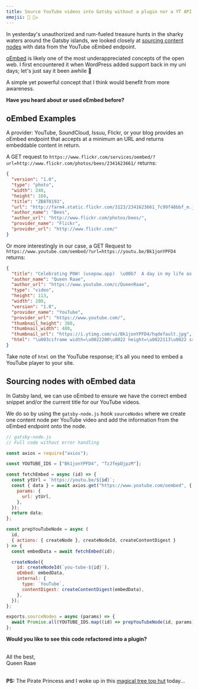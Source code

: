 ```yaml
---
title: Source YouTube videos into Gatsby without a plugin nor a YT API Key
emojii: 🔴 🏴‍☠️
---
```


In yesterday's unauthorized and rum-fueled treasure hunts in the sharky waters around the Gatsby islands, we looked closely at [sourcing content nodes](https://youtu.be/VhrOe0X_oA8) with data from the YouTube oEmbed endpoint.

[oEmbed](https://oembed.com/) is likely one of the most underappreciated concepts of the open web. I first encountered it when WordPress added support back in my uni days; let's just say it been awhile 👵

A simple yet powerful concept that I think would benefit from more awareness.

**Have you heard about or used oEmbed before?**

## oEmbed Examples

A provider: YouTube, SoundCloud, Issuu, Flickr, or your blog provides an oEmbed endpoint that accepts at a minimum an URL and returns embeddable content in return.

A GET request to `https://www.flickr.com/services/oembed/?url=http://www.flickr.com/photos/bees/2341623661/` returns:

```json
{
  "version": "1.0",
  "type": "photo",
  "width": 240,
  "height": 160,
  "title": "ZB8T0193",
  "url": "http://farm4.static.flickr.com/3123/2341623661_7c99f48bbf_m.jpg",
  "author_name": "Bees",
  "author_url": "http://www.flickr.com/photos/bees/",
  "provider_name": "Flickr",
  "provider_url": "http://www.flickr.com/"
}
```

Or more interestingly in our case, a GET Request to `https://www.youtube.com/oembed/?url=https://youtu.be/Bk1jonYPFD4` returns:

```json
{
  "title": "Celebrating POW! (usepow.app)  \u00b7  A day in my life as a developer, founder and mom  \u00b7  March 2021",
  "author_name": "Queen Raae",
  "author_url": "https://www.youtube.com/c/QueenRaae",
  "type": "video",
  "height": 113,
  "width": 200,
  "version": "1.0",
  "provider_name": "YouTube",
  "provider_url": "https://www.youtube.com/",
  "thumbnail_height": 360,
  "thumbnail_width": 480,
  "thumbnail_url": "https://i.ytimg.com/vi/Bk1jonYPFD4/hqdefault.jpg",
  "html": "\u003ciframe width=\u0022200\u0022 height=\u0022113\u0022 src=\u0022https://www.youtube.com/embed/Bk1jonYPFD4?feature=oembed\u0022 frameborder=\u00220\u0022 allow=\u0022accelerometer; autoplay; clipboard-write; encrypted-media; gyroscope; picture-in-picture\u0022 allowfullscreen\u003e\u003c/iframe\u003e"
}
```

Take note of `html` on the YouTube response; it's all you need to embed a YouTube player to your site.

## Sourcing nodes with oEmbed data

In Gatsby land, we can use oEmbed to ensure we have the correct embed snippet and/or the current title for our YouTube videos.

We do so by using the `gatsby-node.js` hook `sourceNodes` where we create one content node per YouTube video and add the information from the oEmbed endpoint onto the node.

```js
// gatsby-node.js
// Full code without error handling

const axios = require("axios");

const YOUTUBE_IDS = ["Bk1jonYPFD4", "TzJfepDjpzM"];

const fetchEmbed = async (id) => {
  const ytUrl = `https://youtu.be/${id}`;
  const { data } = await axios.get("https://www.youtube.com/oembed", {
    params: {
      url: ytUrl,
    },
  });
  return data;
};

const prepYouTubeNode = async (
  id,
  { actions: { createNode }, createNodeId, createContentDigest }
) => {
  const embedData = await fetchEmbed(id);

  createNode({
    id: createNodeId(`you-tube-${id}`),
    oEmbed: embedData,
    internal: {
      type: `YouTube`,
      contentDigest: createContentDigest(embedData),
    },
  });
};

exports.sourceNodes = async (params) => {
  await Promise.all(YOUTUBE_IDS.map((id) => prepYouTubeNode(id, params)));
};
```

**Would you like to see this code refactored into a plugin?**

&nbsp;  
All the best,  
Queen Raae

&nbsp;  
**PS:** The Pirate Princess and I woke up in this [magical tree top hut](https://twitter.com/OlaHolstVea/status/1483819055584878593) today...
